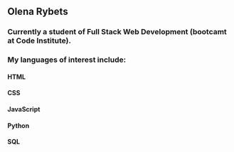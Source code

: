 ## Olena Rybets

### Currently a student of Full Stack Web Development (bootcamt at Code Institute).

### My languages of interest include:

#### HTML
#### CSS
#### JavaScript
#### Python
#### SQL

